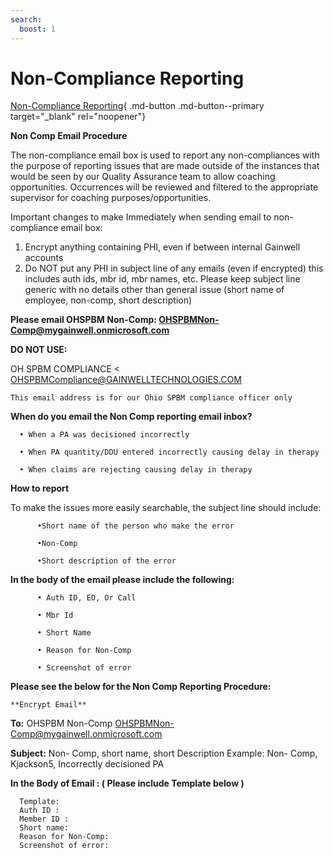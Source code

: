 ```yaml
---
search:
  boost: 1
---
```


# Non-Compliance Reporting

[Non-Compliance Reporting](encryptNon-Comp%20Reporting%20Mailbox%20-%20Please%20Read%20-%20Update%20to%20the%20format.htm){ .md-button .md-button--primary target="_blank" rel="noopener"}

**Non Comp Email Procedure**

The non-compliance email box is used to report any non-compliances with the purpose of reporting issues that are made outside of the instances that would be seen by our Quality Assurance team to allow coaching opportunities. Occurrences will be reviewed and filtered to the appropriate supervisor for coaching purposes/opportunities. 

Important changes to make Immediately when sending email to non- compliance email box:

1. Encrypt anything containing PHI, even if between internal Gainwell accounts 
2. Do NOT put any PHI in subject line of any emails (even if encrypted) this includes auth ids, mbr id, mbr names, etc. Please keep subject line generic with no details other than general issue (short name of employee, non-comp, short description) 

**Please email OHSPBM Non-Comp: OHSPBMNon-Comp@mygainwell.onmicrosoft.com**

**DO NOT USE:**

OH SPBM COMPLIANCE < OHSPBMCompliance@GAINWELLTECHNOLOGIES.COM

	This email address is for our Ohio SPBM compliance officer only



**When do you email the Non Comp reporting email inbox?**

      • When a PA was decisioned incorrectly
  
      • When PA quantity/DDU entered incorrectly causing delay in therapy
  
      • When claims are rejecting causing delay in therapy

**How to report**

To make the issues more easily searchable, the subject line should include: 

          •Short name of the person who make the error        
  
          •Non-Comp
  
          •Short description of the error

**In the body of the email please include the following:** 

          • Auth ID, EO, Or Call 
  
          •	Mbr Id
  
          • Short Name
  
          •	Reason for Non-Comp
  
          • Screenshot of error


**Please see the below for the Non Comp Reporting Procedure:** 

	**Encrypt Email**

**To:** 		  	OHSPBM Non-Comp OHSPBMNon-Comp@mygainwell.onmicrosoft.com 

**Subject:**			Non- Comp, short name, short Description 
			        Example: Non- Comp, Kjackson5, Incorrectly decisioned PA 

**In the Body of Email :  ( Please include Template below )**

      Template:  
      Auth ID : 
      Member ID :
      Short name:
      Reason for Non-Comp:
      Screenshot of error: 
